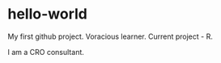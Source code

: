 # hello-world
My first github project.  Voracious learner.  Current project - R.

I am a CRO consultant.
